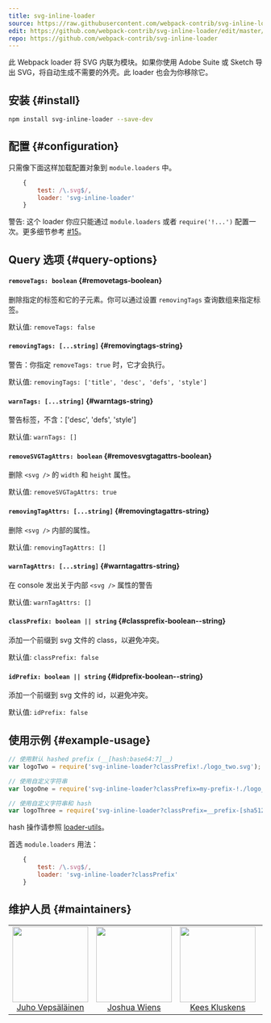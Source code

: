 ```yaml
---
title: svg-inline-loader
source: https://raw.githubusercontent.com/webpack-contrib/svg-inline-loader/master/README.md
edit: https://github.com/webpack-contrib/svg-inline-loader/edit/master/README.md
repo: https://github.com/webpack-contrib/svg-inline-loader
---
```

此 Webpack loader 将 SVG 内联为模块。如果你使用 Adobe Suite 或 Sketch 导出 SVG，将自动生成不需要的外壳。此 loader 也会为你移除它。

## 安装 {#install}

```bash
npm install svg-inline-loader --save-dev
```

## 配置 {#configuration}

只需像下面这样加载配置对象到  `module.loaders` 中。

```javascript
    {
        test: /\.svg$/,
        loader: 'svg-inline-loader'
    }
```

警告: 这个 loader 你应只能通过 `module.loaders` 或者 `require('!...')` 配置一次。更多细节参考 [#15](https://github.com/webpack-contrib/svg-inline-loader/issues/15)。

## Query 选项 {#query-options}

#### `removeTags: boolean` {#removetags-boolean}

删除指定的标签和它的子元素。你可以通过设置 `removingTags` 查询数组来指定标签。

默认值: `removeTags: false`

#### `removingTags: [...string]` {#removingtags-string}

警告：你指定 `removeTags: true` 时，它才会执行。

默认值: `removingTags: ['title', 'desc', 'defs', 'style']`

#### `warnTags: [...string]` {#warntags-string}

警告标签，不含：['desc', 'defs', 'style']

默认值: `warnTags: []`

#### `removeSVGTagAttrs: boolean` {#removesvgtagattrs-boolean}

删除 `<svg />` 的 `width` 和 `height` 属性。

默认值: `removeSVGTagAttrs: true`

#### `removingTagAttrs: [...string]` {#removingtagattrs-string}

删除 `<svg />` 内部的属性。

默认值: `removingTagAttrs: []`

#### `warnTagAttrs: [...string]` {#warntagattrs-string}

在 console 发出关于内部 `<svg />` 属性的警告

默认值: `warnTagAttrs: []`
#### `classPrefix: boolean || string` {#classprefix-boolean--string}

添加一个前缀到 svg 文件的 class，以避免冲突。

默认值: `classPrefix: false`

#### `idPrefix: boolean || string` {#idprefix-boolean--string}

添加一个前缀到 svg 文件的 id，以避免冲突。

默认值: `idPrefix: false`

## 使用示例 {#example-usage}

```js
// 使用默认 hashed prefix (__[hash:base64:7]__)
var logoTwo = require('svg-inline-loader?classPrefix!./logo_two.svg');

// 使用自定义字符串
var logoOne = require('svg-inline-loader?classPrefix=my-prefix-!./logo_one.svg');

// 使用自定义字符串和 hash
var logoThree = require('svg-inline-loader?classPrefix=__prefix-[sha512:hash:hex:5]__!./logo_three.svg');
```
hash 操作请参照 [loader-utils](https://github.com/webpack/loader-utils#interpolatename)。

首选 `module.loaders` 用法：
```js
    {
        test: /\.svg$/,
        loader: 'svg-inline-loader?classPrefix'
    }
```

## 维护人员 {#maintainers}

<table>
  <tbody>
    <tr>
      <td align="center">
        <img width="150" height="150"
        src="https://avatars3.githubusercontent.com/u/166921?v=3&s=150">
        </br>
        <a href="https://github.com/bebraw">Juho Vepsäläinen</a>
      </td>
      <td align="center">
        <img width="150" height="150"
        src="https://avatars2.githubusercontent.com/u/8420490?v=3&s=150">
        </br>
        <a href="https://github.com/d3viant0ne">Joshua Wiens</a>
      </td>
      <td align="center">
        <img width="150" height="150"
        src="https://avatars3.githubusercontent.com/u/533616?v=3&s=150">
        </br>
        <a href="https://github.com/SpaceK33z">Kees Kluskens</a>
      </td>
      <td align="center">
        <img width="150" height="150"
        src="https://avatars3.githubusercontent.com/u/3408176?v=3&s=150">
        </br>
        <a href="https://github.com/TheLarkInn">Sean Larkin</a>
      </td>
    </tr>
  <tbody>
</table>

[npm]: https://img.shields.io/npm/v/svg-inline-loader.svg
[npm-url]: https://npmjs.com/package/svg-inline-loader

[deps]: https://david-dm.org/webpack-contrib/svg-inline-loader.svg
[deps-url]: https://david-dm.org/webpack-contrib/svg-inline-loader

[chat]: https://img.shields.io/badge/gitter-webpack%2Fwebpack-brightgreen.svg
[chat-url]: https://gitter.im/webpack/webpack

[test]: https://travis-ci.org/webpack-contrib/svg-inline-loader.svg?branch=master
[test-url]: https://travis-ci.org/webpack-contrib/svg-inline-loader

[cover]: https://codecov.io/gh/webpack-contrib/svg-inline-loader/branch/master/graph/badge.svg
[cover-url]: https://codecov.io/gh/webpack-contrib/svg-inline-loader
